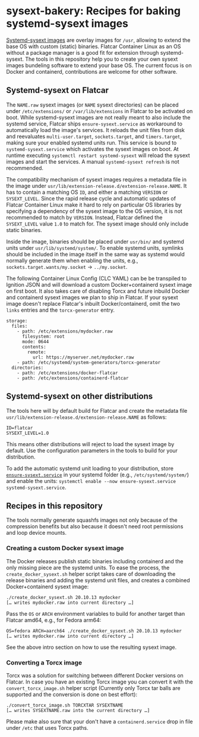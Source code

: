 # sysext-bakery: Recipes for baking systemd-sysext images

[Systemd-sysext images](https://www.freedesktop.org/software/systemd/man/systemd-sysext.html) are overlay images for `/usr`, allowing to extend the base OS with custom (static) binaries.
Flatcar Container Linux as an OS without a package manager is a good fit for extension through systemd-sysext.
The tools in this repository help you to create your own sysext images bundeling software to extend your base OS.
The current focus is on Docker and containerd, contributions are welcome for other software.

## Systemd-sysext on Flatcar

The `NAME.raw` sysext images (or `NAME` sysext directories) can be placed under `/etc/extensions/` or `/var/lib/extensions` in Flatcar to be activated on boot.
While systemd-sysext images are not really meant to also include the systemd service, Flatcar ships `ensure-sysext.service` as workaround to automatically load the image's services.
It reloads the unit files from disk and reevaluates `multi-user.target`, `sockets.target`, and `timers.target`, making sure your enabled systemd units run.
This service is bound to `systemd-sysext.service` which activates the sysext images on boot.
At runtime executing `systemctl restart systemd-sysext` will reload the sysext images and start the services.
A manual `systemd-sysext refresh` is not recommended.

The compatibility mechanism of sysext images requires a metadata file in the image under `usr/lib/extension-release.d/extension-release.NAME`.
It has to contain a matching OS `ID`, and either a matching `VERSION` or `SYSEXT_LEVEL`.
Since the rapid release cycle and automatic updates of Flatcar Container Linux make it hard to rely on particular OS libraries by specifying a dependency of the sysext image to the OS version, it is not recommended to match by `VERSION`.
Instead, Flatcar defined the `SYSEXT_LEVEL` value `1.0` to match for.
The sysext image should only include static binaries.

Inside the image, binaries should be placed under `usr/bin/` and systemd units under `usr/lib/systemd/system/`.
To enable systemd units, symlinks should be included in the image itself in the same way as systemd would normally generate them when enabling the units, e.g., `sockets.target.wants/my.socket` → `../my.socket`.

The following Container Linux Config (CLC YAML) can be be transpiled to Ignition JSON and will download a custom Docker+containerd sysext image on first boot.
It also takes care of disabling Torcx and future inbuild Docker and containerd sysext images we plan to ship in Flatcar.
If your sysext image doesn't replace Flatcar's inbuilt Docker/containerd, omit the two `links` entries and the `torcx-generator` entry.

```
storage:
  files:
    - path: /etc/extensions/mydocker.raw
      filesystem: root
      mode: 0644
      contents:
        remote:
          url: https://myserver.net/mydocker.raw
    - path: /etc/systemd/system-generators/torcx-generator
  directories:
    - path: /etc/extensions/docker-flatcar
    - path: /etc/extensions/containerd-flatcar
```

## Systemd-sysext on other distributions

The tools here will by default build for Flatcar and create the metadata file `usr/lib/extension-release.d/extension-release.NAME` as follows:

```
ID=flatcar
SYSEXT_LEVEL=1.0
```

This means other distributions will reject to load the sysext image by default.
Use the configuration parameters in the tools to build for your distribution.

To add the automatic systemd unit loading to your distribution, store [`ensure-sysext.service`](https://raw.githubusercontent.com/flatcar-linux/init/a22b550c7cf689661970a2a23dd457870dd84c97/systemd/system/ensure-sysext.service) in your systemd folder (e.g., `/etc/systemd/system/`) and enable the units: `systemctl enable --now ensure-sysext.service systemd-sysext.service`.

## Recipes in this repository

The tools normally generate squashfs images not only because of the compression benefits but also because it doesn't need root permissions and loop device mounts.

### Creating a custom Docker sysext image

The Docker releases publish static binaries including containerd and the only missing piece are the systemd units.
To ease the process, the `create_docker_sysext.sh` helper script takes care of downloading the release binaries and adding the systemd unit files, and creates a combined Docker+containerd sysext image:

```
./create_docker_sysext.sh 20.10.13 mydocker
[… writes mydocker.raw into current directory …]
```

Pass the `OS` or `ARCH` environment variables to build for another target than Flatcar amd64, e.g., for Fedora arm64:

```
OS=fedora ARCH=aarch64 ./create_docker_sysext.sh 20.10.13 mydocker
[… writes mydocker.raw into current directory …]
```

See the above intro section on how to use the resulting sysext image.

### Converting a Torcx image

Torcx was a solution for switching between different Docker versions on Flatcar.
In case you have an existing Torcx image you can convert it with the `convert_torcx_image.sh` helper script (Currently only Torcx tar balls are supported and the conversion is done on best effort):

```
./convert_torcx_image.sh TORCXTAR SYSEXTNAME
[… writes SYSEXTNAME.raw into the current directory …]
```

Please make also sure that your don't have a `containerd.service` drop in file under `/etc` that uses Torcx paths.
